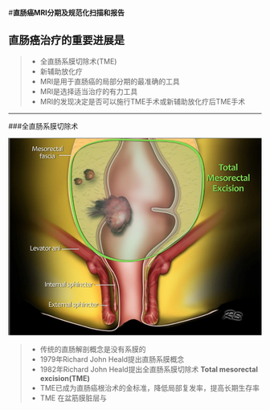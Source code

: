 #**直肠癌MRI分期及规范化扫描和报告**
## 直肠癌治疗的重要进展是
   > *  全直肠系膜切除术(TME)
   > *  新辅助放化疗
   > * MRI是用于直肠癌的局部分期的最准确的工具
   > * MRI是选择适当治疗的有力工具
   > * MRI的发现决定是否可以施行TME手术或新辅助放化疗后TME手术

***
###全直肠系膜切除术

![](./_image/2017-02-11-09-11-13.jpg)
>- 传统的直肠解剖概念是没有系膜的
>- 1979年Richard John Heald提出直肠系膜概念
>-  1982年Richard John Heald提出全直肠系膜切除术  **Total mesorectal excision(TME)**
>- TME已成为直肠癌根治术的金标准，降低局部复发率，提高长期生存率
>-  TME 在盆筋膜脏层与

